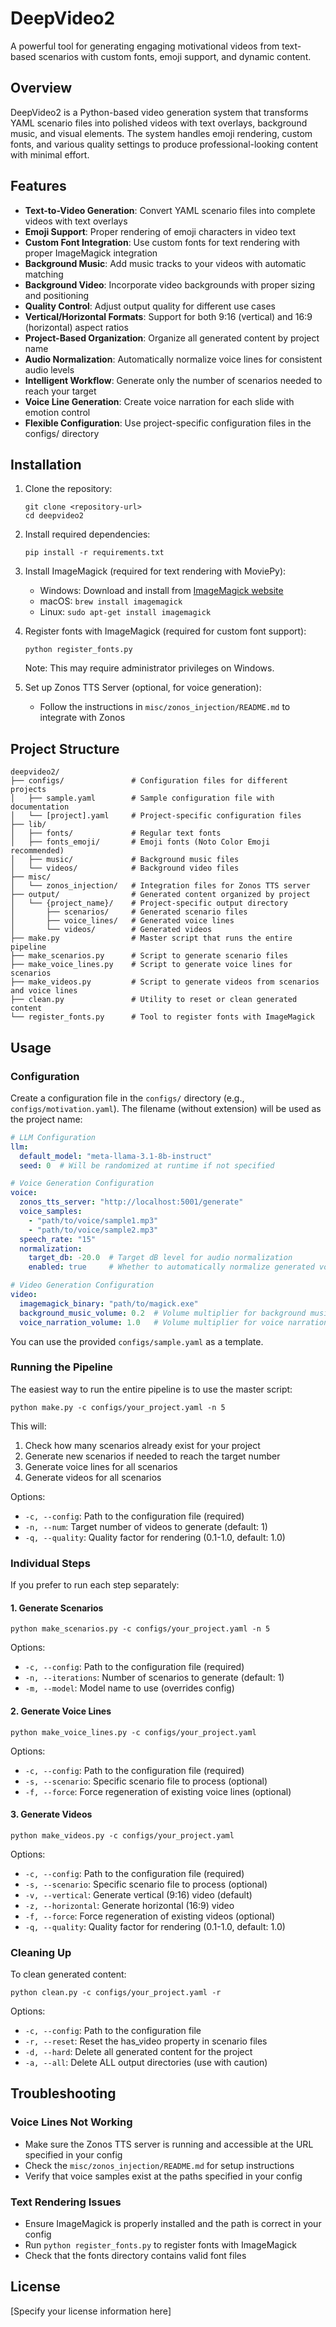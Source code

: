 # DeepVideo2

A powerful tool for generating engaging motivational videos from text-based scenarios with custom fonts, emoji support, and dynamic content.

## Overview

DeepVideo2 is a Python-based video generation system that transforms YAML scenario files into polished videos with text overlays, background music, and visual elements. The system handles emoji rendering, custom fonts, and various quality settings to produce professional-looking content with minimal effort.

## Features

- **Text-to-Video Generation**: Convert YAML scenario files into complete videos with text overlays
- **Emoji Support**: Proper rendering of emoji characters in video text
- **Custom Font Integration**: Use custom fonts for text rendering with proper ImageMagick integration
- **Background Music**: Add music tracks to your videos with automatic matching
- **Background Video**: Incorporate video backgrounds with proper sizing and positioning
- **Quality Control**: Adjust output quality for different use cases
- **Vertical/Horizontal Formats**: Support for both 9:16 (vertical) and 16:9 (horizontal) aspect ratios
- **Project-Based Organization**: Organize all generated content by project name
- **Audio Normalization**: Automatically normalize voice lines for consistent audio levels
- **Intelligent Workflow**: Generate only the number of scenarios needed to reach your target
- **Voice Line Generation**: Create voice narration for each slide with emotion control
- **Flexible Configuration**: Use project-specific configuration files in the configs/ directory

## Installation

1. Clone the repository:
   ```
   git clone <repository-url>
   cd deepvideo2
   ```

2. Install required dependencies:
   ```
   pip install -r requirements.txt
   ```

3. Install ImageMagick (required for text rendering with MoviePy):
   - Windows: Download and install from [ImageMagick website](https://imagemagick.org/script/download.php)
   - macOS: `brew install imagemagick`
   - Linux: `sudo apt-get install imagemagick`

4. Register fonts with ImageMagick (required for custom font support):
   ```
   python register_fonts.py
   ```
   Note: This may require administrator privileges on Windows.

5. Set up Zonos TTS Server (optional, for voice generation):
   - Follow the instructions in `misc/zonos_injection/README.md` to integrate with Zonos

## Project Structure

```
deepvideo2/
├── configs/               # Configuration files for different projects
│   ├── sample.yaml        # Sample configuration file with documentation
│   └── [project].yaml     # Project-specific configuration files
├── lib/
│   ├── fonts/             # Regular text fonts
│   ├── fonts_emoji/       # Emoji fonts (Noto Color Emoji recommended)
│   ├── music/             # Background music files
│   └── videos/            # Background video files
├── misc/
│   └── zonos_injection/   # Integration files for Zonos TTS server
├── output/                # Generated content organized by project
│   └── {project_name}/    # Project-specific output directory
│       ├── scenarios/     # Generated scenario files
│       ├── voice_lines/   # Generated voice lines
│       └── videos/        # Generated videos
├── make.py                # Master script that runs the entire pipeline
├── make_scenarios.py      # Script to generate scenario files
├── make_voice_lines.py    # Script to generate voice lines for scenarios
├── make_videos.py         # Script to generate videos from scenarios and voice lines
├── clean.py               # Utility to reset or clean generated content
└── register_fonts.py      # Tool to register fonts with ImageMagick
```

## Usage

### Configuration

Create a configuration file in the `configs/` directory (e.g., `configs/motivation.yaml`). The filename (without extension) will be used as the project name:

```yaml
# LLM Configuration
llm:
  default_model: "meta-llama-3.1-8b-instruct"
  seed: 0  # Will be randomized at runtime if not specified

# Voice Generation Configuration
voice:
  zonos_tts_server: "http://localhost:5001/generate"
  voice_samples:
    - "path/to/voice/sample1.mp3"
    - "path/to/voice/sample2.mp3"
  speech_rate: "15"
  normalization:
    target_db: -20.0  # Target dB level for audio normalization
    enabled: true     # Whether to automatically normalize generated voice lines

# Video Generation Configuration
video:
  imagemagick_binary: "path/to/magick.exe"
  background_music_volume: 0.2  # Volume multiplier for background music
  voice_narration_volume: 1.0   # Volume multiplier for voice narration
```

You can use the provided `configs/sample.yaml` as a template.

### Running the Pipeline

The easiest way to run the entire pipeline is to use the master script:

```
python make.py -c configs/your_project.yaml -n 5
```

This will:
1. Check how many scenarios already exist for your project
2. Generate new scenarios if needed to reach the target number
3. Generate voice lines for all scenarios
4. Generate videos for all scenarios

Options:
- `-c, --config`: Path to the configuration file (required)
- `-n, --num`: Target number of videos to generate (default: 1)
- `-q, --quality`: Quality factor for rendering (0.1-1.0, default: 1.0)

### Individual Steps

If you prefer to run each step separately:

#### 1. Generate Scenarios

```
python make_scenarios.py -c configs/your_project.yaml -n 5
```

Options:
- `-c, --config`: Path to the configuration file (required)
- `-n, --iterations`: Number of scenarios to generate (default: 1)
- `-m, --model`: Model name to use (overrides config)

#### 2. Generate Voice Lines

```
python make_voice_lines.py -c configs/your_project.yaml
```

Options:
- `-c, --config`: Path to the configuration file (required)
- `-s, --scenario`: Specific scenario file to process (optional)
- `-f, --force`: Force regeneration of existing voice lines (optional)

#### 3. Generate Videos

```
python make_videos.py -c configs/your_project.yaml
```

Options:
- `-c, --config`: Path to the configuration file (required)
- `-s, --scenario`: Specific scenario file to process (optional)
- `-v, --vertical`: Generate vertical (9:16) video (default)
- `-z, --horizontal`: Generate horizontal (16:9) video
- `-f, --force`: Force regeneration of existing videos (optional)
- `-q, --quality`: Quality factor for rendering (0.1-1.0, default: 1.0)

### Cleaning Up

To clean generated content:

```
python clean.py -c configs/your_project.yaml -r
```

Options:
- `-c, --config`: Path to the configuration file
- `-r, --reset`: Reset the has_video property in scenario files
- `-d, --hard`: Delete all generated content for the project
- `-a, --all`: Delete ALL output directories (use with caution)

## Troubleshooting

### Voice Lines Not Working

- Make sure the Zonos TTS server is running and accessible at the URL specified in your config
- Check the `misc/zonos_injection/README.md` for setup instructions
- Verify that voice samples exist at the paths specified in your config

### Text Rendering Issues

- Ensure ImageMagick is properly installed and the path is correct in your config
- Run `python register_fonts.py` to register fonts with ImageMagick
- Check that the fonts directory contains valid font files

## License

[Specify your license information here]
